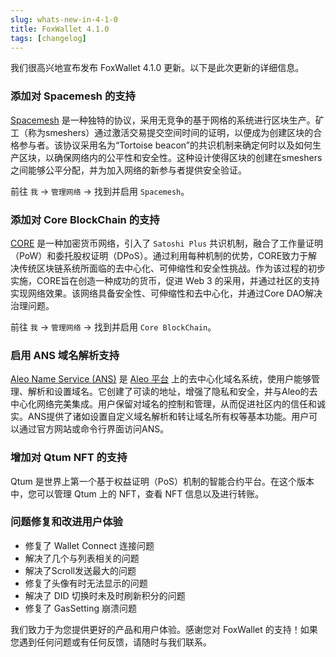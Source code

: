 ```yaml
---
slug: whats-new-in-4-1-0
title: FoxWallet 4.1.0
tags: [changelog]
---
```


我们很高兴地宣布发布 FoxWallet 4.1.0 更新。以下是此次更新的详细信息。
<!--truncate-->

### 添加对 Spacemesh 的支持
[Spacemesh](https://spacemesh.io/) 是一种独特的协议，采用无竞争的基于网格的系统进行区块生产。矿工（称为smeshers）通过激活交易提交空间时间的证明，以便成为创建区块的合格参与者。该协议采用名为“Tortoise beacon”的共识机制来确定何时以及如何生产区块，以确保网络内的公平性和安全性。这种设计使得区块的创建在smeshers之间能够公平分配，并为加入网络的新参与者提供安全验证。  

前往 `我` -> `管理网络` -> 找到并启用 `Spacemesh`。

### 添加对 Core BlockChain 的支持
[CORE](https://coredao.org/) 是一种加密货币网络，引入了 `Satoshi Plus` 共识机制，融合了工作量证明（PoW）和委托股权证明（DPoS）。通过利用每种机制的优势，CORE致力于解决传统区块链系统所面临的去中心化、可伸缩性和安全性挑战。作为该过程的初步实施，CORE旨在创造一种成功的货币，促进 Web 3 的采用，并通过社区的支持实现网络效果。该网络具备安全性、可伸缩性和去中心化，并通过Core DAO解决治理问题。  

前往 `我` -> `管理网络` -> 找到并启用 `Core BlockChain`。

### 启用 ANS 域名解析支持
[Aleo Name Service (ANS)](https://aleonames.id/) 是 [Aleo 平台](https://aleo.org/) 上的去中心化域名系统，使用户能够管理、解析和设置域名。它创建了可读的地址，增强了隐私和安全，并与Aleo的去中心化网络完美集成。用户保留对域名的控制和管理，从而促进社区内的信任和诚实。ANS提供了诸如设置自定义域名解析和转让域名所有权等基本功能。用户可以通过官方网站或命令行界面访问ANS。

### 增加对 Qtum NFT 的支持
Qtum 是世界上第一个基于权益证明（PoS）机制的智能合约平台。在这个版本中，您可以管理 Qtum 上的 NFT，查看 NFT 信息以及进行转账。

### 问题修复和改进用户体验
- 修复了 Wallet Connect 连接问题
- 解决了几个与列表相关的问题
- 解决了Scroll发送最大的问题
- 修复了头像有时无法显示的问题
- 解决了 DID 切换时未及时刷新积分的问题
- 修复了 GasSetting 崩溃问题

我们致力于为您提供更好的产品和用户体验。感谢您对 FoxWallet 的支持！如果您遇到任何问题或有任何反馈，请随时与我们联系。
